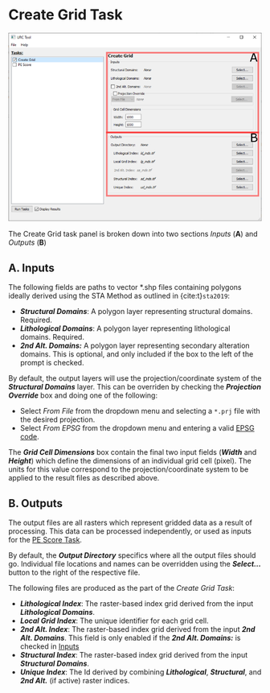 Create Grid Task
================

![Create Grid Pane](../_static/create_grid.png)

The Create Grid task panel is broken down into two sections _Inputs_ (**A**) and _Outputs_ (**B**)

A. Inputs
---------

The following fields are paths to vector *.shp files containing polygons ideally derived using the STA Method as 
outlined in {cite:t}`sta2019`:

* ***Structural Domains***: A polygon layer representing structural domains. Required.
* ***Lithological Domains***: A polygon layer representing lithological domains. Required.
* ***2nd Alt. Domains:*** A polygon layer representing secondary alteration domains. This is optional, and only included
  if the box to the left of the prompt is checked.

By default, the output layers will use the projection/coordinate system of the ***Structural Domains*** layer. This can
be overriden by checking the ***Projection Override*** box and doing one of the following:

* Select *From File* from the dropdown menu and selecting a `*.prj` file with the desired projection.
* Select *From EPSG* from the dropdown menu and entering a valid [EPSG code](https://epsg.io/).

The ***Grid Cell Dimensions*** box contain the final two input fields (***Width*** and ***Height***) which define the 
dimensions of an individual grid cell (pixel). The units for this value correspond to the projection/coordinate system
to be applied to the result files as described above.


B. Outputs
----------

The output files are all rasters which represent gridded data as a result of processing. This data can be processed
independently, or used as inputs for the [PE Score Task](pe_score_task.md).

By default, the ***Output Directory*** specifics where all the output files should go. Individual file locations and names
can be overridden using the ***Select...*** button to the right of the respective file.

The following files are produced as the part of the _Create Grid Task_:

* ***Lithological Index***: The raster-based index grid derived from the input ***Lithological Domains***.
* ***Local Grid Index***: The unique identifier for each grid cell.
* ***2nd Alt. Index***: The raster-based index grid derived from the input ***2nd Alt. Domains***. This field is only
  enabled if the ***2nd Alt. Domains:*** is checked in [Inputs](#a-inputs)
* ***Structural Index***: The raster-based index grid derived from the input ***Structural Domains***.
* ***Unique Index***: The Id derived by combining ***Lithological***, ***Structural***, and ***2nd Alt.*** (if active) raster
  indices.
